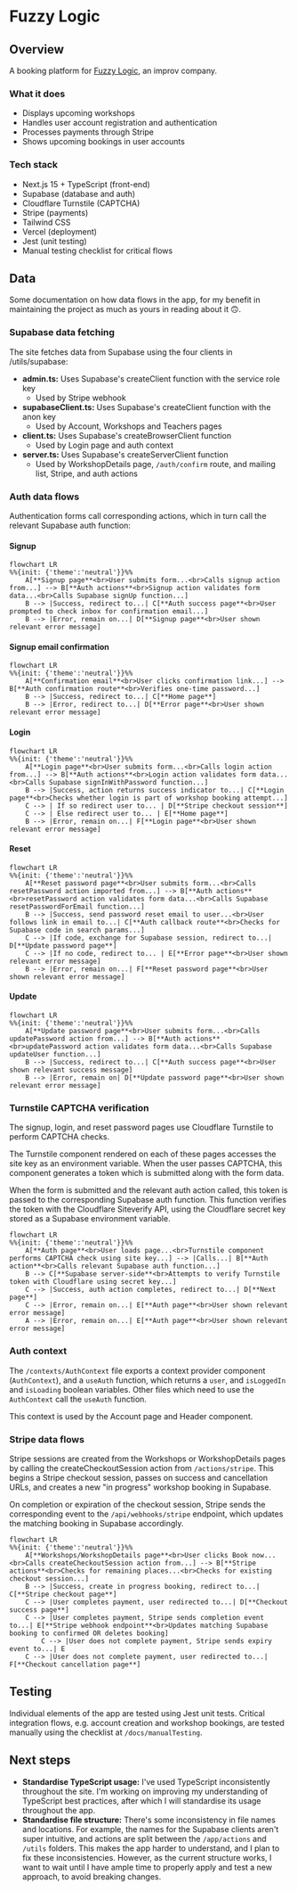 # Fuzzy Logic

## Overview

A booking platform for [Fuzzy Logic](https://www.fzzy.co.uk), an improv company.

### What it does

- Displays upcoming workshops
- Handles user account registration and authentication
- Processes payments through Stripe
- Shows upcoming bookings in user accounts

### Tech stack

- Next.js 15 + TypeScript (front-end)
- Supabase (database and auth)
- Cloudflare Turnstile (CAPTCHA)
- Stripe (payments)
- Tailwind CSS
- Vercel (deployment)
- Jest (unit testing)
- Manual testing checklist for critical flows

## Data

Some documentation on how data flows in the app, for my benefit in maintaining the project as much as yours in reading about it 🙃.

### Supabase data fetching

The site fetches data from Supabase using the four clients in /utils/supabase:

- **admin.ts:** Uses Supabase's createClient function with the service role key
  - Used by Stripe webhook
- **supabaseClient.ts:** Uses Supabase's createClient function with the anon key
  - Used by Account, Workshops and Teachers pages
- **client.ts:** Uses Supabase's createBrowserClient function
  - Used by Login page and auth context
- **server.ts:** Uses Supabase's createServerClient function
  - Used by WorkshopDetails page, `/auth/confirm` route, and mailing list, Stripe, and auth actions

### Auth data flows

Authentication forms call corresponding actions, which in turn call the relevant Supabase auth function:

#### Signup

```mermaid
flowchart LR
%%{init: {'theme':'neutral'}}%%
    A[**Signup page**<br>User submits form...<br>Calls signup action from...] --> B[**Auth actions**<br>Signup action validates form data...<br>Calls Supabase signUp function...]
    B --> |Success, redirect to...| C[**Auth success page**<br>User prompted to check inbox for confirmation email...]
    B --> |Error, remain on...| D[**Signup page**<br>User shown relevant error message]

```

#### Signup email confirmation

```mermaid
flowchart LR
%%{init: {'theme':'neutral'}}%%
    A[**Confirmation email**<br>User clicks confirmation link...] --> B[**Auth confirmation route**<br>Verifies one-time password...]
    B --> |Success, redirect to...| C[**Home page**]
    B --> |Error, redirect to...| D[**Error page**<br>User shown relevant error message]

```

#### Login

```mermaid
flowchart LR
%%{init: {'theme':'neutral'}}%%
    A[**Login page**<br>User submits form...<br>Calls login action from...] --> B[**Auth actions**<br>Login action validates form data...<br>Calls Supabase signInWithPassword function...]
    B --> |Success, action returns success indicator to...| C[**Login page**<br>Checks whether login is part of workshop booking attempt...]
    C --> | If so redirect user to... | D[**Stripe checkout session**]
    C --> | Else redirect user to... | E[**Home page**]
    B --> |Error, remain on...| F[**Login page**<br>User shown relevant error message]

```

#### Reset

```mermaid
flowchart LR
%%{init: {'theme':'neutral'}}%%
    A[**Reset password page**<br>User submits form...<br>Calls resetPassword action imported from...] --> B[**Auth actions**<br>resetPassword action validates form data...<br>Calls Supabase resetPasswordForEmail function...]
    B --> |Success, send password reset email to user...<br>User follows link in email to...| C[**Auth callback route**<br>Checks for Supabase code in search params...]
    C --> |If code, exchange for Supabase session, redirect to...| D[**Update password page**]
    C --> |If no code, redirect to... | E[**Error page**<br>User shown relevant error message]
    B --> |Error, remain on...| F[**Reset password page**<br>User shown relevant error message]

```

#### Update

```mermaid
flowchart LR
%%{init: {'theme':'neutral'}}%%
    A[**Update password page**<br>User submits form...<br>Calls updatePassword action from...] --> B[**Auth actions**<br>updatePassword action validates form data...<br>Calls Supabase updateUser function...]
    B --> |Success, redirect to...| C[**Auth success page**<br>User shown relevant success message]
    B --> |Error, remain on| D[**Update password page**<br>User shown relevant error message]

```

### Turnstile CAPTCHA verification

The signup, login, and reset password pages use Cloudflare Turnstile to perform CAPTCHA checks.

The Turnstile component rendered on each of these pages accesses the site key as an environment variable. When the user passes CAPTCHA, this component generates a token which is submitted along with the form data.

When the form is submitted and the relevant auth action called, this token is passed to the corresponding Supabase auth function. This function verifies the token with the Cloudflare Siteverify API, using the Cloudflare secret key stored as a Supabase environment variable.

```mermaid
flowchart LR
%%{init: {'theme':'neutral'}}%%
    A[**Auth page**<br>User loads page...<br>Turnstile component performs CAPTCHA check using site key...] --> |Calls...| B[**Auth action**<br>Calls relevant Supabase auth function...]
    B --> C[**Supabase server-side**<br>Attempts to verify Turnstile token with Cloudflare using secret key...]
    C --> |Success, auth action completes, redirect to...| D[**Next page**]
    C --> |Error, remain on...| E[**Auth page**<br>User shown relevant error message]
    A --> |Error, remain on...| E[**Auth page**<br>User shown relevant error message]

```

### Auth context

The `/contexts/AuthContext` file exports a context provider component (`AuthContext`), and a `useAuth` function, which returns a `user`, and `isLoggedIn` and `isLoading` boolean variables. Other files which need to use the `AuthContext` call the `useAuth` function.

This context is used by the Account page and Header component.

### Stripe data flows

Stripe sessions are created from the Workshops or WorkshopDetails pages by calling the createCheckoutSession action from `/actions/stripe`. This begins a Stripe checkout session, passes on success and cancellation URLs, and creates a new "in progress" workshop booking in Supabase.

On completion or expiration of the checkout session, Stripe sends the corresponding event to the `/api/webhooks/stripe` endpoint, which updates the matching booking in Supabase accordingly.

```mermaid
flowchart LR
%%{init: {'theme':'neutral'}}%%
    A[**Workshops/WorkshopDetails page**<br>User clicks Book now...<br>Calls createCheckoutSession action from...] --> B[**Stripe actions**<br>Checks for remaining places...<br>Checks for existing checkout session...]
    B --> |Success, create in progress booking, redirect to...| C[**Stripe checkout page**]
    C --> |User completes payment, user redirected to...| D[**Checkout success page**]
    C --> |User completes payment, Stripe sends completion event to...| E[**Stripe webhook endpoint**<br>Updates matching Supabase booking to confirmed OR deletes booking]
        C --> |User does not complete payment, Stripe sends expiry event to...| E
    C --> |User does not complete payment, user redirected to...| F[**Checkout cancellation page**]

```

## Testing

Individual elements of the app are tested using Jest unit tests. Critical integration flows, e.g. account creation and workshop bookings, are tested manually using the checklist at `/docs/manualTesting`.

## Next steps

- **Standardise TypeScript usage:** I've used TypeScript inconsistently throughout the site. I'm working on improving my understanding of TypeScript best practices, after which I will standardise its usage throughout the app.
- **Standardise file structure:** There's some inconsistency in file names and locations. For example, the names for the Supabase clients aren't super intuitive, and actions are split between the `/app/actions` and `/utils` folders. This makes the app harder to understand, and I plan to fix these inconsistencies. However, as the current structure works, I want to wait until I have ample time to properly apply and test a new approach, to avoid breaking changes.
